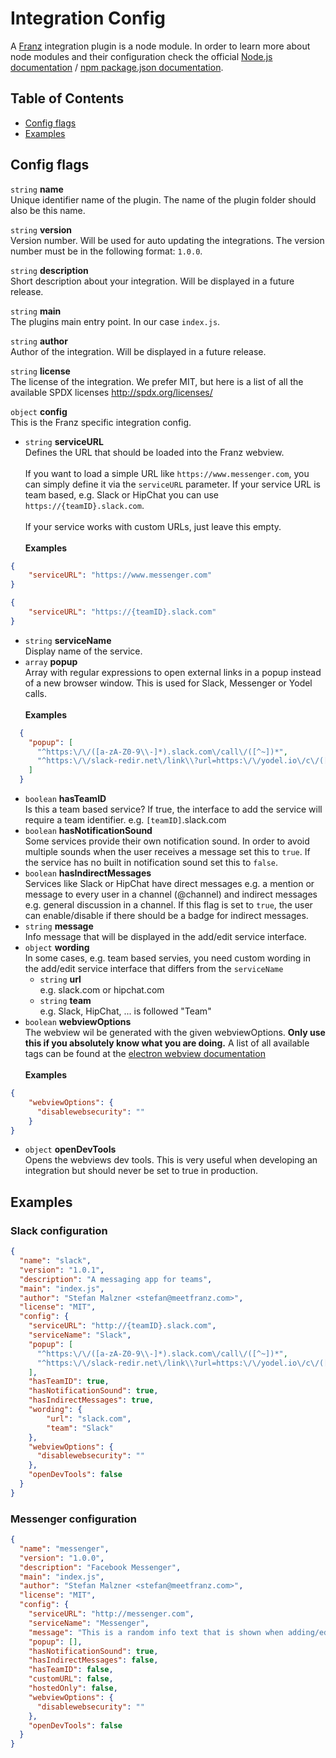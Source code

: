 # Integration Config

A [Franz](http://meetfranz.com) integration plugin is a node module. In order to learn more about node modules and their configuration check the official [Node.js documentation](https://nodejs.org/api/modules.html) / [npm package.json documentation](https://docs.npmjs.com/files/package.json).

## Table of Contents
* [Config flags](#user-content-config-flags)
* [Examples](#user-content-examples)

## Config flags

`string` **name**<br />
Unique identifier name of the plugin. The name of the plugin folder should also be this name.

`string` **version**<br />
Version number. Will be used for auto updating the integrations. The version number must be in the following format: `1.0.0`.

`string` **description**<br />
Short description about your integration. Will be displayed in a future release.

`string` **main**<br />
The plugins main entry point. In our case `index.js`.

`string` **author**<br />
Author of the integration. Will be displayed in a future release.

`string` **license**<br />
The license of the integration. We prefer MIT, but here is a list of all the available SPDX licenses http://spdx.org/licenses/

`object` **config**<br />
This is the Franz specific integration config.

* `string` **serviceURL**<br/>
Defines the URL that should be loaded into the Franz webview.
<br /><br />
If you want to load a simple URL like `https://www.messenger.com`, you can simply define it via the `serviceURL` parameter. If your service URL is team based, e.g. Slack or HipChat you can use `https://{teamID}.slack.com`.
<br /><br />
If your service works with custom URLs, just leave this empty.
<br /><br />
**Examples**
```json
{
    "serviceURL": "https://www.messenger.com"
}

{
    "serviceURL": "https://{teamID}.slack.com"
}
```
* `string` **serviceName**<br/>
Display name of the service.
* `array` **popup**<br/>
Array with regular expressions to open external links in a popup instead of a new browser window. This is used for Slack, Messenger or Yodel calls.
<br /><br />
**Examples**
```json
  {
    "popup": [
      "^https:\/\/([a-zA-Z0-9\\-]*).slack.com\/call\/([^~])*",
      "^https:\/\/slack-redir.net\/link\\?url=https:\/\/yodel.io\/c\/([^~])*"
    ]
  }
```
* `boolean` **hasTeamID**<br />
Is this a team based service? If true, the interface to add the service will require a team identifier. e.g. `[teamID]`.slack.com
* `boolean` **hasNotificationSound**<br />
Some services provide their own notification sound. In order to avoid multiple sounds when the user receives a message set this to `true`. If the service has no built in notification sound set this to `false`.
* `boolean` **hasIndirectMessages**<br />
Services like Slack or HipChat have direct messages e.g. a mention or message to every user in a channel (@channel) and indirect messages e.g. general discussion in a channel. If this flag is set to `true`, the user can enable/disable if there should be a badge for indirect messages.
* `string` **message**<br />
Info message that will be displayed in the add/edit service interface.
* `object` **wording**<br />
In some cases, e.g. team based servies, you need custom wording in the add/edit service interface that differs from the `serviceName`
  * `string` **url**<br />
  e.g. slack.com or hipchat.com
  * `string` **team**<br />
  e.g. Slack, HipChat, ... is followed "Team"
* `boolean` **webviewOptions**<br />
The webview wil be generated with the given webviewOptions. **Only use this if you absolutely know what you are doing.** A list of all available tags can be found at the [electron webview documentation](http://electron.atom.io/docs/api/web-view-tag/#tag-attributes)<br /><br />
**Examples**
```json
{
    "webviewOptions": {
      "disablewebsecurity": ""
    }
}
```
* `object` **openDevTools**<br />
Opens the webviews dev tools. This is very useful when developing an integration but should never be set to true in production.


## Examples
### Slack configuration
```json
{
  "name": "slack",
  "version": "1.0.1",
  "description": "A messaging app for teams",
  "main": "index.js",
  "author": "Stefan Malzner <stefan@meetfranz.com>",
  "license": "MIT",
  "config": {
    "serviceURL": "http://{teamID}.slack.com",
    "serviceName": "Slack",
    "popup": [
      "^https:\/\/([a-zA-Z0-9\\-]*).slack.com\/call\/([^~])*",
      "^https:\/\/slack-redir.net\/link\\?url=https:\/\/yodel.io\/c\/([^~])*"
    ],
    "hasTeamID": true,
    "hasNotificationSound": true,
    "hasIndirectMessages": true,
    "wording": {
        "url": "slack.com",
        "team": "Slack"
    },
    "webviewOptions": {
      "disablewebsecurity": ""
    },
    "openDevTools": false
  }
}
```

### Messenger configuration
```json
{
  "name": "messenger",
  "version": "1.0.0",
  "description": "Facebook Messenger",
  "main": "index.js",
  "author": "Stefan Malzner <stefan@meetfranz.com>",
  "license": "MIT",
  "config": {
    "serviceURL": "http://messenger.com",
    "serviceName": "Messenger",
    "message": "This is a random info text that is shown when adding/editing a service",
    "popup": [],
    "hasNotificationSound": true,
    "hasIndirectMessages": false,
    "hasTeamID": false,
    "customURL": false,
    "hostedOnly": false,
    "webviewOptions": {
      "disablewebsecurity": ""
    },
    "openDevTools": false
  }
}

```

